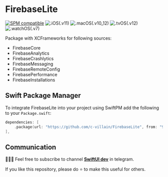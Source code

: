 # FirebaseLite

[![SPM compatible](https://img.shields.io/badge/release-9.2.0-blue)](https://github.com/c-villain/FirebaseLite/releases/tag/9.2.0)
![.iOS(.v11)](https://img.shields.io/badge/iOS-12-blue)
![.macOS(.v10_12)](https://img.shields.io/badge/macOS-10.12-blue)
![.tvOS(.v12)](https://img.shields.io/badge/tvOS-12-blue)
![.watchOS(.v7)](https://img.shields.io/badge/watchOS-7-blue)

Package with XCFrameworks for following sources:
- FirebaseCore
- FirebaseAnalytics
- FirebaseCrashlytics
- FirebaseMessaging 
- FirebaseRemoteConfig
- FirebasePerformance
- FirebaseInstallations

## Swift Package Manager

To integrate FirebaseLite into your project using SwiftPM add the following to your `Package.swift`:

```swift
dependencies: [
    .package(url: "https://github.com/c-villain/FirebaseLite", from: "9.2.0"),
],
```

## Communication

👨🏻‍💻 Feel free to subscribe to channel **[SwiftUI dev](https://t.me/swiftui_dev)** in telegram.

If you like this repository, please do :star: to make this useful for others.
